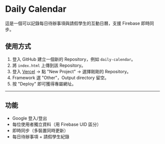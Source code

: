 # Daily Calendar

這是一個可以記錄每日待辦事項與請假學生的互動日曆，支援 Firebase 即時同步。

## 使用方式

1. 登入 GitHub 建立一個新的 Repository，例如 `daily-calendar`。
2. 將 `index.html` 上傳到該 Repository。
3. 登入 [Vercel](https://vercel.com) → 點 "New Project" → 選擇剛剛的 Repository。
4. Framework 選 "Other"，Output directory 留空。
5. 按 "Deploy" 即可獲得專屬網址。

---

## 功能
- Google 登入/登出
- 每位使用者獨立資料（用 Firebase UID 區分）
- 即時同步（多裝置同時更新）
- 每日待辦事項 + 請假學生紀錄
